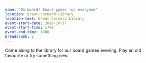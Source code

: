 ```yaml
---
name: "On board! Board games for everyone"
location: great-cornard-library
location-text: Great Cornard Library
event-start-date: 2019-10-17
event-start-time: 1700
event-end-time: 1900
breadcrumb: y
---
```


Come along to the library for our board games evening. Play an old favourite or try something new.
